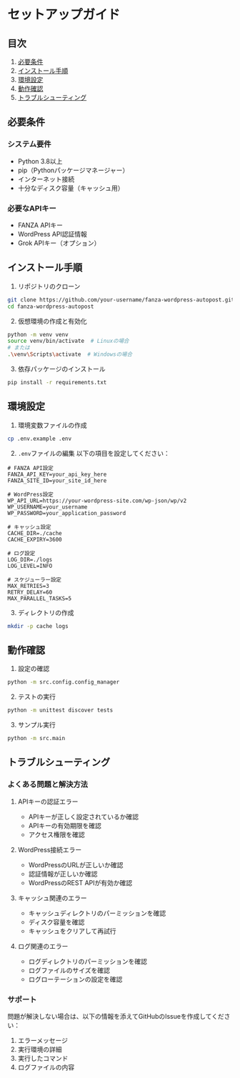 # セットアップガイド

## 目次
1. [必要条件](#必要条件)
2. [インストール手順](#インストール手順)
3. [環境設定](#環境設定)
4. [動作確認](#動作確認)
5. [トラブルシューティング](#トラブルシューティング)

## 必要条件

### システム要件
- Python 3.8以上
- pip（Pythonパッケージマネージャー）
- インターネット接続
- 十分なディスク容量（キャッシュ用）

### 必要なAPIキー
- FANZA APIキー
- WordPress API認証情報
- Grok APIキー（オプション）

## インストール手順

1. リポジトリのクローン
```bash
git clone https://github.com/your-username/fanza-wordpress-autopost.git
cd fanza-wordpress-autopost
```

2. 仮想環境の作成と有効化
```bash
python -m venv venv
source venv/bin/activate  # Linuxの場合
# または
.\venv\Scripts\activate  # Windowsの場合
```

3. 依存パッケージのインストール
```bash
pip install -r requirements.txt
```

## 環境設定

1. 環境変数ファイルの作成
```bash
cp .env.example .env
```

2. `.env`ファイルの編集
以下の項目を設定してください：

```env
# FANZA API設定
FANZA_API_KEY=your_api_key_here
FANZA_SITE_ID=your_site_id_here

# WordPress設定
WP_API_URL=https://your-wordpress-site.com/wp-json/wp/v2
WP_USERNAME=your_username
WP_PASSWORD=your_application_password

# キャッシュ設定
CACHE_DIR=./cache
CACHE_EXPIRY=3600

# ログ設定
LOG_DIR=./logs
LOG_LEVEL=INFO

# スケジューラー設定
MAX_RETRIES=3
RETRY_DELAY=60
MAX_PARALLEL_TASKS=5
```

3. ディレクトリの作成
```bash
mkdir -p cache logs
```

## 動作確認

1. 設定の確認
```bash
python -m src.config.config_manager
```

2. テストの実行
```bash
python -m unittest discover tests
```

3. サンプル実行
```bash
python -m src.main
```

## トラブルシューティング

### よくある問題と解決方法

1. APIキーの認証エラー
   - APIキーが正しく設定されているか確認
   - APIキーの有効期限を確認
   - アクセス権限を確認

2. WordPress接続エラー
   - WordPressのURLが正しいか確認
   - 認証情報が正しいか確認
   - WordPressのREST APIが有効か確認

3. キャッシュ関連のエラー
   - キャッシュディレクトリのパーミッションを確認
   - ディスク容量を確認
   - キャッシュをクリアして再試行

4. ログ関連のエラー
   - ログディレクトリのパーミッションを確認
   - ログファイルのサイズを確認
   - ログローテーションの設定を確認

### サポート

問題が解決しない場合は、以下の情報を添えてGitHubのIssueを作成してください：

1. エラーメッセージ
2. 実行環境の詳細
3. 実行したコマンド
4. ログファイルの内容 